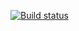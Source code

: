 [![Build status](https://ci.appveyor.com/api/projects/status/1hhh1w9xf89l3jxb?svg=true)](https://ci.appveyor.com/project/Irinaries/postman-echo)